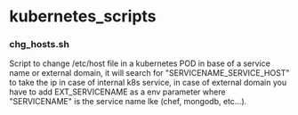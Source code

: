 # kubernetes_scripts

### chg_hosts.sh
Script to change /etc/host file in a kubernetes POD in base of a service name or external domain, it will search for "SERVICENAME_SERVICE_HOST" to take the ip in case of internal k8s service, in case of external domain you have to add EXT_SERVICENAME as a env parameter where "SERVICENAME" is the service name lke (chef, mongodb, etc...).
